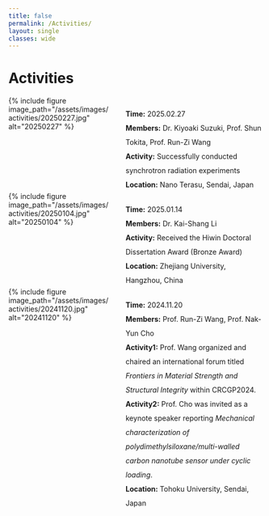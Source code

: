 ```yaml
---
title: false
permalink: /Activities/
layout: single
classes: wide
---
```

# Activities

<div class="news-profile">
  <div class="news-photo">
    {% include figure image_path="/assets/images/activities/20250227.jpg" alt="20250227" %}
  </div>
  <div> 
    <div class="news-time">
      <i class="fas fa-newspaper-o fa-fw"></i>      
      <i class="fab fa-newspaper-o fa-fw"></i>
      <strong>Time:</strong> 2025.02.27
    </div>
    <div class="news-bio">
      <strong>Members:</strong> Dr. Kiyoaki Suzuki, Prof. Shun Tokita, Prof. Run-Zi Wang
    </div>
    <div class="news-bio">
      <strong>Activity:</strong> Successfully conducted synchrotron radiation experiments
    </div>
    <div class="news-bio">
      <strong>Location:</strong> Nano Terasu, Sendai, Japan
    </div>
  </div>
</div>

<div class="news-profile">
  <div class="news-photo">
    {% include figure image_path="/assets/images/activities/20250104.jpg" alt="20250104" %}
  </div>
  <div> 
    <div class="news-time">
      <strong>Time:</strong> 2025.01.14
    </div>
    <div class="news-bio">
      <strong>Members:</strong> Dr. Kai-Shang Li
    </div>
    <div class="news-bio">
      <strong>Activity:</strong> Received the Hiwin Doctoral Dissertation Award (Bronze Award)
    </div>
    <div class="news-bio">
      <strong>Location:</strong> Zhejiang University, Hangzhou, China
    </div>
  </div>
</div>


<div class="news-profile">
  <div class="news-photo">
    {% include figure image_path="/assets/images/activities/20241120.jpg" alt="20241120" %}
  </div>
  <div> 
    <div class="news-time">
      <strong>Time:</strong> 2024.11.20
    </div>
    <div class="news-bio">
      <strong>Members:</strong> Prof. Run-Zi Wang, Prof. Nak-Yun Cho
    </div>
    <div class="news-bio">
      <strong>Activity1:</strong> Prof. Wang organized and chaired an international forum titled <i>Frontiers in Material Strength and Structural Integrity</i> within CRCGP2024.
    </div>
    <div class="news-bio">
      <strong>Activity2:</strong> Prof. Cho was invited as a keynote speaker reporting <i>Mechanical characterization of polydimethylsiloxane/multi-walled carbon nanotube sensor under cyclic loading</i>.
    </div>
    <div class="news-bio">
      <strong>Location:</strong> Tohoku University, Sendai, Japan
    </div>
  </div>
</div>


<style>
.news-profile {
  display: grid;
  grid-template-columns: 200px 1fr;
  gap: 2rem;
}

.news-photo img {
  border-radius: 4px;
}

.news-time {
  margin: 1.5em 0 0 0;
  line-height: 2;
}

.news-bio {
  line-height: 2;
}


@media (max-width: 768px) {
  .news-profile {
    grid-template-columns: 1fr;
  }
  .news-photo {
    max-width: 200px;
    margin: 0 auto;
  }
}
</style>